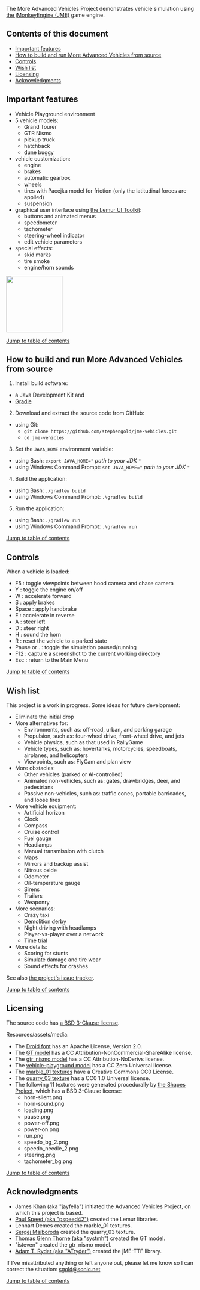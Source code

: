 The More Advanced Vehicles Project demonstrates
vehicle simulation using [the jMonkeyEngine (JME)][jme] game engine.

<a name="toc"/>

## Contents of this document

+ [Important features](#features)
+ [How to build and run More Advanced Vehicles from source](#build)
+ [Controls](#controls)
+ [Wish list](#wishlist)
+ [Licensing](#licensing)
+ [Acknowledgments](#acks)

<a name="features"/>

## Important features

+ Vehicle Playground environment
+ 5 vehicle models:
  + Grand Tourer
  + GTR Nismo
  + pickup truck
  + hatchback
  + dune buggy
+ vehicle customization:
  + engine
  + brakes
  + automatic gearbox
  + wheels
  + tires with Pacejka model for friction (only the latitudinal forces are applied)
  + suspension
+ graphical user interface using [the Lemur UI Toolkit][lemur]:
  + buttons and animated menus
  + speedometer
  + tachometer
  + steering-wheel indicator
  + edit vehicle parameters
+ special effects:
  + skid marks
  + tire smoke
  + engine/horn sounds

<img height="150" src="https://i.imgur.com/WNVXH1E.png">

[Jump to table of contents](#toc)

<a name="build"/>

## How to build and run More Advanced Vehicles from source

 1. Install build software:
   + a Java Development Kit and
   + [Gradle]
 2. Download and extract the source code from GitHub:
   + using Git:
     + `git clone https://github.com/stephengold/jme-vehicles.git`
     + `cd jme-vehicles`
 3. Set the `JAVA_HOME` environment variable:
   + using Bash:  `export JAVA_HOME="` *path to your JDK* `"`
   + using Windows Command Prompt:  `set JAVA_HOME="` *path to your JDK* `"`
 4. Build the application:
   + using Bash:  `./gradlew build`
   + using Windows Command Prompt:  `.\gradlew build`
 5. Run the application:
   + using Bash:  `./gradlew run`
   + using Windows Command Prompt:  `.\gradlew run`

[Jump to table of contents](#toc)

<a name="controls"/>

## Controls

When a vehicle is loaded:

+ F5 : toggle viewpoints between hood camera and chase camera
+ Y : toggle the engine on/off
+ W : accelerate forward
+ S : apply brakes
+ Space : apply handbrake
+ E : accelerate in reverse
+ A : steer left
+ D : steer right
+ H : sound the horn
+ R : reset the vehicle to a parked state
+ Pause or . : toggle the simulation paused/running
+ F12 : capture a screenshot to the current working directory
+ Esc : return to the Main Menu

[Jump to table of contents](#toc)

[atryder]: https://github.com/ATryder "Adam T. Ryder"
[gradle]: https://gradle.org "Gradle Project"
[jme]: http://jmonkeyengine.org  "jMonkeyEngine Project"
[lemur]: https://github.com/jMonkeyEngine-Contributions/Lemur "Lemur UI Toolkit"
[pspeed]: https://github.com/pspeed42 "Paul Speed"
[sergej]: https://hdrihaven.com/hdris/?a=Sergej%20Majboroda "HDRIs by Sergej Majboroda"
[tgt]: https://www.tgthorne.com/contact "Thomas Glenn Thorne"

<a name="wishlist"/>

## Wish list

This project is a work in progress.  Some ideas for future development:

+ Eliminate the initial drop
+ More alternatives for:
  + Environments, such as: off-road, urban, and parking garage
  + Propulsion, such as: four-wheel drive, front-wheel drive, and jets
  + Vehicle physics, such as that used in RallyGame
  + Vehicle types, such as: hovertanks, motorcycles, speedboats, airplanes, and helicopters
  + Viewpoints, such as: FlyCam and plan view
+ More obstacles:
  + Other vehicles (parked or AI-controlled)
  + Animated non-vehicles, such as: gates, drawbridges, deer, and pedestrians
  + Passive non-vehicles, such as: traffic cones, portable barricades, and loose tires
+ More vehicle equipment:
  + Artificial horizon
  + Clock
  + Compass
  + Cruise control
  + Fuel gauge
  + Headlamps
  + Manual transmission with clutch
  + Maps
  + Mirrors and backup assist
  + Nitrous oxide
  + Odometer
  + Oil-temperature gauge
  + Sirens
  + Trailers
  + Weaponry
+ More scenarios:
  + Crazy taxi
  + Demolition derby
  + Night driving with headlamps
  + Player-vs-player over a network
  + Time trial
+ More details:
  + Scoring for stunts
  + Simulate damage and tire wear
  + Sound effects for crashes

See also
[the project's issue tracker](https://github.com/stephengold/jme-vehicles/issues).

[Jump to table of contents](#toc)

<a name="licensing"/>

## Licensing

The source code has
[a BSD 3-Clause license](https://github.com/stephengold/jme-vehicles/blob/master/license.txt).

Resources/assets/media:

+ The [Droid font](https://github.com/stephengold/jme-vehicles/tree/master/src/main/resources/Interface/Fonts)
  has an Apache License, Version 2.0.
+ The [GT model](https://github.com/stephengold/jme-vehicles/tree/master/src/main/resources/Models/GT)
  has a CC Attribution-NonCommercial-ShareAlike license.
+ The [gtr_nismo model](https://github.com/stephengold/jme-vehicles/tree/master/src/main/resources/Models/gtr_nismo)
  has a CC Attribution-NoDerivs license.
+ The [vehicle-playground model](https://github.com/stephengold/jme-vehicles/tree/master/src/main/resources/Models/vehicle-playground)
  has a CC Zero Universal license.
+ The [marble_01 textures](https://github.com/stephengold/jme-vehicles/tree/master/src/main/resources/Textures/Ground/Marble)
  have a Creative Commons CC0 License.
+ The [quarry_03 texture](https://github.com/stephengold/jme-vehicles/blob/master/src/main/resources/Textures/Sky/quarry_03_4k.jpg)
  has a CC0 1.0 Universal license.
+ The following 11 textures were generated procedurally by
  [the Shapes Project](https://github.com/stephengold/Shapes), which has a BSD 3-Clause license:
  + horn-silent.png
  + horn-sound.png
  + loading.png
  + pause.png
  + power-off.png
  + power-on.png
  + run.png
  + speedo_bg_2.png
  + speedo_needle_2.png
  + steering.png
  + tachometer_bg.png

[Jump to table of contents](#toc)

<a name="acks"/>

## Acknowledgments

+ James Khan (aka "jayfella") initiated the Advanced Vehicles Project,
  on which this project is based.
+ [Paul Speed (aka "pspeed42")][pspeed] created the Lemur libraries.
+ Lennart Demes created the marble_01 textures.
+ [Sergej Majboroda][sergej] created the quarry_03 texture.
+ [Thomas Glenn Thorne (aka "systmh")][tgt] created the GT model.
+ "isteven" created the gtr_nismo model.
+ [Adam T. Ryder (aka "ATryder")][atryder] created the jME-TTF library.

If I've misattributed anything or left anyone out, please let me know so I can
correct the situation: sgold@sonic.net

[Jump to table of contents](#toc)
